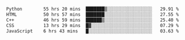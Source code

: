 <!--START_SECTION:waka-->

```txt
Python        55 hrs 20 mins  ███████▒░░░░░░░░░░░░░░░░░   29.91 %
HTML          50 hrs 57 mins  ███████░░░░░░░░░░░░░░░░░░   27.55 %
C++           46 hrs 59 mins  ██████▒░░░░░░░░░░░░░░░░░░   25.40 %
CSS           13 hrs 29 mins  █▓░░░░░░░░░░░░░░░░░░░░░░░   07.29 %
JavaScript    6 hrs 43 mins   █░░░░░░░░░░░░░░░░░░░░░░░░   03.63 %
```

<!--END_SECTION:waka-->
